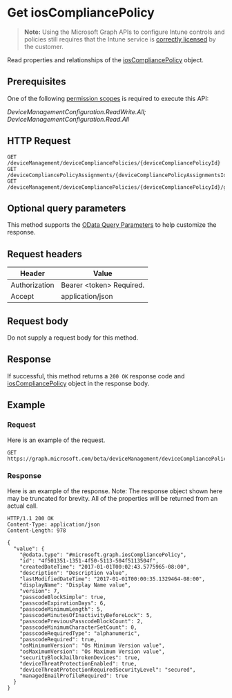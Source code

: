 ﻿# Get iosCompliancePolicy

> **Note:** Using the Microsoft Graph APIs to configure Intune controls and policies still requires that the Intune service is [correctly licensed](https://go.microsoft.com/fwlink/?linkid=839381) by the customer.

Read properties and relationships of the [iosCompliancePolicy](../resources/intune_deviceconfig_ioscompliancepolicy.md) object.
## Prerequisites
One of the following [permission scopes](https://developer.microsoft.com/en-us/graph/docs/authorization/permission_scopes) is required to execute this API:

*DeviceManagementConfiguration.ReadWrite.All; DeviceManagementConfiguration.Read.All*
## HTTP Request
<!-- {
  "blockType": "ignored"
}
-->
```http
GET /deviceManagement/deviceCompliancePolicies/{deviceCompliancePolicyId}
GET /deviceCompliancePolicyAssignments/{deviceCompliancePolicyAssignmentsId}/deviceCompliancePolicy/
GET /deviceManagement/deviceCompliancePolicies/{deviceCompliancePolicyId}/groupAssignments/{deviceCompliancePolicyGroupAssignmentId}/deviceCompliancePolicy/
```

## Optional query parameters
This method supports the [OData Query Parameters](https://developer.microsoft.com/en-us/graph/docs/overview/query_parameters) to help customize the response.
## Request headers
|Header|Value|
|---|---|
|Authorization|Bearer &lt;token&gt; Required.|
|Accept|application/json|

## Request body
Do not supply a request body for this method.

## Response
If successful, this method returns a `200 OK` response code and [iosCompliancePolicy](../resources/intune_deviceconfig_ioscompliancepolicy.md) object in the response body.

## Example
### Request
Here is an example of the request.
```http
GET https://graph.microsoft.com/beta/deviceManagement/deviceCompliancePolicies/{deviceCompliancePolicyId}
```

### Response
Here is an example of the response. Note: The response object shown here may be truncated for brevity. All of the properties will be returned from an actual call.
```http
HTTP/1.1 200 OK
Content-Type: application/json
Content-Length: 978

{
  "value": {
    "@odata.type": "#microsoft.graph.iosCompliancePolicy",
    "id": "4f501351-1351-4f50-5113-504f5113504f",
    "createdDateTime": "2017-01-01T00:02:43.5775965-08:00",
    "description": "Description value",
    "lastModifiedDateTime": "2017-01-01T00:00:35.1329464-08:00",
    "displayName": "Display Name value",
    "version": 7,
    "passcodeBlockSimple": true,
    "passcodeExpirationDays": 6,
    "passcodeMinimumLength": 5,
    "passcodeMinutesOfInactivityBeforeLock": 5,
    "passcodePreviousPasscodeBlockCount": 2,
    "passcodeMinimumCharacterSetCount": 0,
    "passcodeRequiredType": "alphanumeric",
    "passcodeRequired": true,
    "osMinimumVersion": "Os Minimum Version value",
    "osMaximumVersion": "Os Maximum Version value",
    "securityBlockJailbrokenDevices": true,
    "deviceThreatProtectionEnabled": true,
    "deviceThreatProtectionRequiredSecurityLevel": "secured",
    "managedEmailProfileRequired": true
  }
}
```



